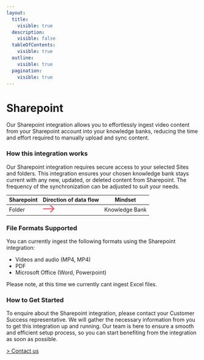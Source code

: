 ```yaml
---
layout:
  title:
    visible: true
  description:
    visible: false
  tableOfContents:
    visible: true
  outline:
    visible: true
  pagination:
    visible: true
---
```


# Sharepoint

Our Sharepoint integration allows you to effortlessly ingest video content from your Sharepoint account into your knowledge banks, reducing the time and effort required to manually upload and sync content.

### How this integration works

Our Sharepoint integration requires secure access to your selected Sites and folders. This integration ensures your chosen knowledge bank stays current with any new, updated, or deleted content from Sharepoint. The frequency of the synchronization can be adjusted to suit your needs.



| Sharepoint | Direction of data flow                                                                      | Mindset        |
| ---------- | ------------------------------------------------------------------------------------------- | -------------- |
| Folder     | <img src="../../.gitbook/assets/arrow - left to right (2).png" alt="" data-size="original"> | Knowledge Bank |

### File Formats Supported

You can currently ingest the following formats using the Sharepoint integration:

* Videos and audio (MP4, MP4)
* PDF
* Microsoft Office (Word, Powerpoint)

Please note, at this time we currently cant ingest Excel files.

### How to Get Started

To enquire about the Sharepoint integration, please contact your Customer Success representative. We will gather the necessary information from you to get this integration up and running. Our team is here to ensure a smooth and efficient setup process, so you can start benefiting from the integration as soon as possible.

[> Contact us](https://mindset-ai.atlassian.net/servicedesk/customer/portal/1/group/10/create/41)

